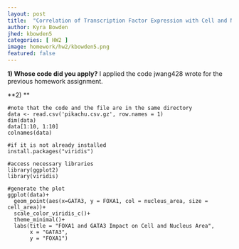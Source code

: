```yaml
---
layout: post
title:  "Correlation of Transcription Factor Expression with Cell and Nucleus Area"
author: Kyra Bowden
jhed: kbowden5
categories: [ HW2 ]
image: homework/hw2/kbowden5.png
featured: false
---
```

**1) Whose code did you apply?**
I applied the code jwang428 wrote for the previous homework assignment.

**2) **

```{r}
#note that the code and the file are in the same directory
data <- read.csv('pikachu.csv.gz', row.names = 1)
dim(data)
data[1:10, 1:10]
colnames(data)

#if it is not already installed
install.packages("viridis")

#access necessary libraries
library(ggplot2)
library(viridis)

#generate the plot
ggplot(data)+
  geom_point(aes(x=GATA3, y = FOXA1, col = nucleus_area, size = cell_area))+
  scale_color_viridis_c()+
  theme_minimal()+
  labs(title = "FOXA1 and GATA3 Impact on Cell and Nucleus Area",
       x = "GATA3",
       y = "FOXA1") 
```
